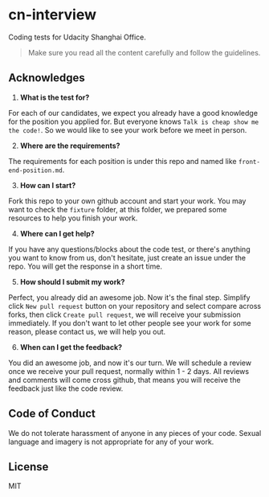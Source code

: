 # cn-interview
Coding tests for Udacity Shanghai Office.
> Make sure you read all the content carefully and follow the guidelines.

## Acknowledges

1. **What is the test for?**

  For each of our candidates, we expect you already have a good knowledge for the position you applied for. But everyone knows `Talk is cheap show me the code!`. So we would like to see your work before we meet in person.

2. **Where are the requirements?**

  The requirements for each position is under this repo and named like `front-end-position.md`.

3. **How can I start?**

  Fork this repo to your own github account and start your work. You may want to check the `fixture` folder, at this folder, we prepared some resources to help you finish your work.

4. **Where can I get help?**

  If you have any questions/blocks about the code test, or there's anything you want to know from us, don't hesitate, just create an issue under the repo. You will get the response in a short time.

5. **How should I submit my work?**

  Perfect, you already did an awesome job. Now it's the final step. Simplify click `New pull request` button on your repository and select compare across forks, then click `Create pull request`, we will receive your submission immediately.
  If you don't want to let other people see your work for some reason, please contact us, we will help you out.

6. **When can I get the feedback?**

  You did an awesome job, and now it's our turn. We will schedule a review once we receive your pull request, normally within 1 - 2 days. All reviews and comments will come cross github, that means you will receive the feedback just like the code review.


## Code of Conduct

We do not tolerate harassment of anyone in any pieces of your code. Sexual language and imagery is not appropriate for any of your work.

## License

MIT
